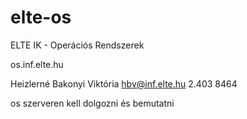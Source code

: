 # elte-os
ELTE IK - Operációs Rendszerek

os.inf.elte.hu

Heizlerné Bakonyi Viktória
hbv@inf.elte.hu
2.403 8464

os szerveren kell dolgozni és bemutatni


